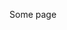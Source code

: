 <!DOCTYPE html>
<meta charset="utf8">
<head>
    <title>Page</title>
</head>
<body>
    <p>Some page</p>
</body>
